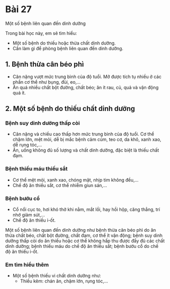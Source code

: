 # Bài 27
Một số bệnh liên quan đến dinh dưỡng

Trong bài học này, em sẽ tìm hiểu:
- Một số bệnh do thiếu hoặc thừa chất dinh dưỡng.
- Cần làm gì để phòng bệnh liên quan đến dinh dưỡng.

## 1. Bệnh thừa cân béo phì
- Cân nặng vượt mức trung bình của độ tuổi. Mỡ được tích tụ nhiều ở các phần cơ thể như bụng, đùi, eo,...
- Ăn quá nhiều chất bột đường, chất béo; ăn ít rau, củ, quả và vận động quá ít.

## 2. Một số bệnh do thiếu chất dinh dưỡng
### Bệnh suy dinh dưỡng thấp còi
- Cân nặng và chiều cao thấp hơn mức trung bình của độ tuổi. Cơ thể chậm lớn, mệt mỏi, dễ bị mắc bệnh cảm cúm, teo cơ, da khô, xanh xao, dễ rụng tóc,...
- Ăn, uống không đủ số lượng và chất dinh dưỡng, đặc biệt là thiếu chất đạm.

### Bệnh thiếu máu thiếu sắt
- Cơ thể mệt mỏi, xanh xao, chóng mặt, nhịp tim không đều,...
- Chế độ ăn thiếu sắt, cơ thể nhiễm giun sán,...

### Bệnh bướu cổ
- Cổ nổi cục to, hơi khó thở khi nằm, mắt lồi, hay hồi hộp, căng thẳng, trí nhớ giảm sút,...
- Chế độ ăn thiếu i-ốt.

Một số bệnh liên quan đến dinh dưỡng như bệnh thừa cân béo phì do ăn thừa chất béo, chất bột đường, chất đạm, cơ thể ít vận động; bệnh suy dinh dưỡng thấp còi do ăn thiếu hoặc cơ thể không hấp thu được đầy đủ các chất dinh dưỡng; bệnh thiếu máu do chế độ ăn thiếu sắt; bệnh bướu cổ do chế độ ăn thiếu i-ốt.

### Em tìm hiểu thêm
- Một số bệnh thiếu vi chất dinh dưỡng như:
    - Thiếu kẽm: chán ăn, chậm lớn, rụng tóc,...
